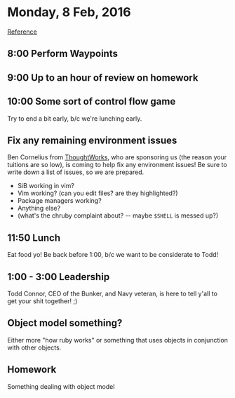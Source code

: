 Monday, 8 Feb, 2016
===================

[Reference](https://github.com/CodePlatoon/curriculum#week-2)


8:00 Perform Waypoints
-----------------------


9:00 Up to an hour of review on homework
----------------------------------------


10:00 Some sort of control flow game
------------------------------------

Try to end a bit early, b/c we're lunching early.


Fix any remaining environment issues
------------------------------------

Ben Cornelius from [ThoughtWorks](https://www.thoughtworks.com/),
who are sponsoring us (the reason your tuitions are so low),
is coming to help fix any environment issues!
Be sure to write down a list of issues, so we are prepared.

* SiB working in vim?
* Vim working? (can you edit files? are they highlighted?)
* Package managers working?
* Anything else?
* (what's the chruby complaint about? -- maybe `$SHELL` is messed up?)


11:50 Lunch
-----------

Eat food yo!
Be back before 1:00, b/c we want to be considerate to Todd!


1:00 - 3:00 Leadership
----------------------

Todd Connor, CEO of the Bunker, and Navy veteran,
is here to tell y'all to get your shit together!
;)


Object model something?
-----------------------

Either more "how ruby works" or something that uses
objects in conjunction with other objects.


Homework
--------

Something dealing with object model
